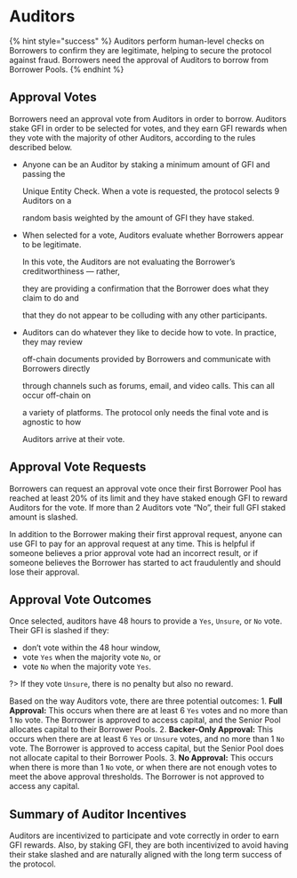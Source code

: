 # Auditors

{% hint style="success" %}
Auditors perform human-level checks on Borrowers to confirm they are legitimate, helping to secure the protocol against fraud. Borrowers need the approval of Auditors to borrow from Borrower Pools.
{% endhint %}

## Approval Votes

Borrowers need an approval vote from Auditors in order to borrow. Auditors stake GFI in order to be selected for votes, and they earn GFI rewards when they vote with the majority of other Auditors, according to the rules described below.

* Anyone can be an Auditor by staking a minimum amount of GFI and passing the

  Unique Entity Check. When a vote is requested, the protocol selects 9 Auditors on a

  random basis weighted by the amount of GFI they have staked.

* When selected for a vote, Auditors evaluate whether Borrowers appear to be legitimate.

  In this vote, the Auditors are not evaluating the Borrower’s creditworthiness — rather,

  they are providing a confirmation that the Borrower does what they claim to do and

  that they do not appear to be colluding with any other participants.

* Auditors can do whatever they like to decide how to vote. In practice, they may review

  off-chain documents provided by Borrowers and communicate with Borrowers directly

  through channels such as forums, email, and video calls. This can all occur off-chain on

  a variety of platforms. The protocol only needs the final vote and is agnostic to how

  Auditors arrive at their vote.

## Approval Vote Requests

Borrowers can request an approval vote once their first Borrower Pool has reached at least 20% of its limit and they have staked enough GFI to reward Auditors for the vote. If more than 2 Auditors vote “No”, their full GFI staked amount is slashed.

In addition to the Borrower making their first approval request, anyone can use GFI to pay for an approval request at any time. This is helpful if someone believes a prior approval vote had an incorrect result, or if someone believes the Borrower has started to act fraudulently and should lose their approval.

## Approval Vote Outcomes

Once selected, auditors have 48 hours to provide a `Yes`, `Unsure`, or `No` vote. Their GFI is slashed if they:

* don’t vote within the 48 hour window, 
* vote `Yes` when the majority vote `No`, or 
* vote `No` when the majority vote `Yes`.

?&gt; If they vote `Unsure`, there is no penalty but also no reward.

Based on the way Auditors vote, there are three potential outcomes: 1. **Full Approval:** This occurs when there are at least 6 `Yes` votes and no more than 1 `No` vote. The Borrower is approved to access capital, and the Senior Pool allocates capital to their Borrower Pools. 2. **Backer-Only Approval:** This occurs when there are at least 6 `Yes` or `Unsure` votes, and no more than 1 `No` vote. The Borrower is approved to access capital, but the Senior Pool does not allocate capital to their Borrower Pools. 3. **No Approval:** This occurs when there is more than 1 `No` vote, or when there are not enough votes to meet the above approval thresholds. The Borrower is not approved to access any capital.

## Summary of Auditor Incentives

Auditors are incentivized to participate and vote correctly in order to earn GFI rewards. Also, by staking GFI, they are both incentivized to avoid having their stake slashed and are naturally aligned with the long term success of the protocol.

